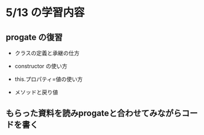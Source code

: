 # 5/13 の学習内容

## progate の復習

- クラスの定義と承継の仕方

- constructor の使い方

- this.プロパティ=値の使い方

- メソッドと戻り値

## もらった資料を読みprogateと合わせてみながらコードを書く
